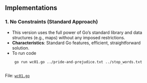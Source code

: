 ## Implementations

### 1. **No Constraints (Standard Approach)**
   - This version uses the full power of Go’s standard library and data structures (e.g., maps) without any imposed restrictions.
   - **Characteristics**: Standard Go features, efficient, straightforward solution.
   - To run code
     ```bash
      go run wc01.go ../pride-and-prejudice.txt ../stop_words.txt
   
   File: [`wc01.go`](./wc01.go)
